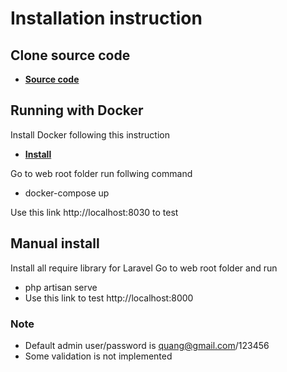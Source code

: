 # Installation instruction

## Clone source code
- **[Source code](http://github.com)**
## Running with Docker
Install Docker following this instruction
- **[Install](https://docs.docker.com/engine/install/)**

Go to web root folder run follwing command
- docker-compose up

Use this link http://localhost:8030 to test 

## Manual install
Install all require library for Laravel
Go to web root folder and run
- php artisan serve
- Use this link to test http://localhost:8000

### Note

- Default admin user/password is quang@gmail.com/123456 
- Some validation is not implemented

